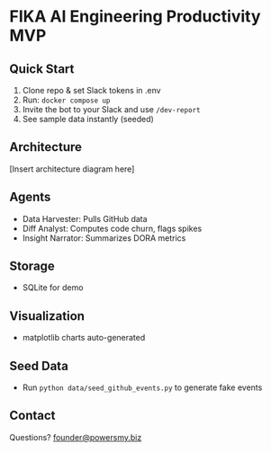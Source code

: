 # FIKA AI Engineering Productivity MVP

## Quick Start

1. Clone repo & set Slack tokens in .env
2. Run: `docker compose up`
3. Invite the bot to your Slack and use `/dev-report`
4. See sample data instantly (seeded)

## Architecture

[Insert architecture diagram here]

## Agents
- Data Harvester: Pulls GitHub data
- Diff Analyst: Computes code churn, flags spikes
- Insight Narrator: Summarizes DORA metrics

## Storage
- SQLite for demo

## Visualization
- matplotlib charts auto-generated

## Seed Data
- Run `python data/seed_github_events.py` to generate fake events

## Contact
Questions? founder@powersmy.biz
